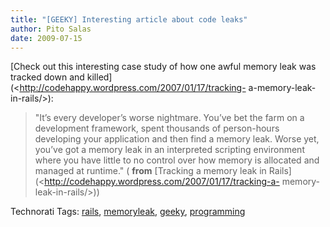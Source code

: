 ```yaml
---
title: "[GEEKY] Interesting article about code leaks"
author: Pito Salas
date: 2009-07-15
---
```




[Check out this interesting case study of how one awful memory leak was
tracked down and killed](<http://codehappy.wordpress.com/2007/01/17/tracking-
a-memory-leak-in-rails/>):

> "It’s every developer’s worse nightmare. You’ve bet the farm on a
> development framework, spent thousands of person-hours developing your
> application and then find a memory leak. Worse yet, you’ve got a memory leak
> in an interpreted scripting environment where you have little to no control
> over how memory is allocated and managed at runtime." ( **from** [Tracking a
> memory leak in Rails](<http://codehappy.wordpress.com/2007/01/17/tracking-a-
> memory-leak-in-rails/>))

Technorati Tags: [rails](<http://technorati.com/tag/rails>),
[memoryleak](<http://technorati.com/tag/memoryleak>),
[geeky](<http://technorati.com/tag/geeky>),
[programming](<http://technorati.com/tag/programming>)


